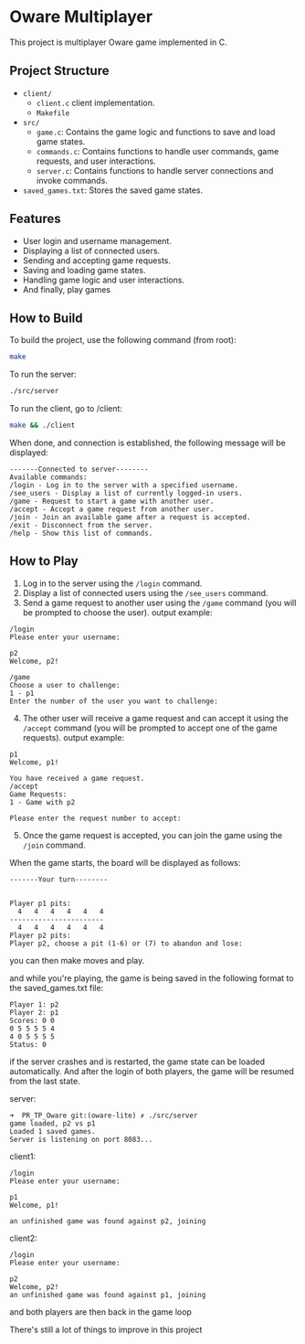 # Oware Multiplayer

This project is multiplayer Oware game implemented in C. 

## Project Structure

- `client/`
    - `client.c` client implementation.
    - `Makefile`
- `src/`
    - `game.c`: Contains the game logic and functions to save and load game states.
    - `commands.c`: Contains functions to handle user commands, game requests, and user interactions.
    - `server.c`: Contains functions to handle server connections and invoke commands.
- `saved_games.txt`: Stores the saved game states.

## Features

- User login and username management.
- Displaying a list of connected users.
- Sending and accepting game requests.
- Saving and loading game states.
- Handling game logic and user interactions.
- And finally, play games

## How to Build

To build the project, use the following command (from root):
```sh
make
```

To run the server:
```sh
./src/server
```

To run the client, go to /client:
```sh
make && ./client
```


When done, and connection is established, the following message will be displayed:

```
-------Connected to server--------
Available commands:
/login - Log in to the server with a specified username.
/see_users - Display a list of currently logged-in users.
/game - Request to start a game with another user.
/accept - Accept a game request from another user.
/join - Join an available game after a request is accepted.
/exit - Disconnect from the server.
/help - Show this list of commands.
```


## How to Play

1. Log in to the server using the `/login` command.
2. Display a list of connected users using the `/see_users` command.
3. Send a game request to another user 
using the `/game` command (you will be prompted to choose the user). output example:
```
/login
Please enter your username: 

p2
Welcome, p2!

/game
Choose a user to challenge:
1 - p1
Enter the number of the user you want to challenge:

```
4. The other user will receive 
a game request and can accept it using the `/accept` command
(you will be prompted to accept one of the game requests). output example:

```
p1
Welcome, p1!

You have received a game request.
/accept
Game Requests:
1 - Game with p2

Please enter the request number to accept:
```

5. Once the game request is accepted, you can join the game using the `/join` command.

When the game starts, the board will be displayed as follows:
```
-------Your turn--------


Player p1 pits:
  4   4   4   4   4   4 
-----------------------
  4   4   4   4   4   4 
Player p2 pits:
Player p2, choose a pit (1-6) or (7) to abandon and lose: 
```

you can then make moves and play.

and while you're playing, the game is being saved in the following 
format to the saved_games.txt file:

```
Player 1: p2
Player 2: p1
Scores: 0 0
0 5 5 5 5 4
4 0 5 5 5 5
Status: 0
```

if the server crashes and is restarted,
the game state can be loaded automatically. And after the login
of both players, the game will be resumed from the last state.


server:
```
➜  PR_TP_Oware git:(oware-lite) ✗ ./src/server
game loaded, p2 vs p1
Loaded 1 saved games.
Server is listening on port 8083...
```

client1:
```
/login
Please enter your username: 

p1
Welcome, p1!

an unfinished game was found against p2, joining
```

client2:
```
/login
Please enter your username: 

p2
Welcome, p2!
an unfinished game was found against p1, joining
```

and both players are then back in the game loop

There's still a lot of things to improve in this project